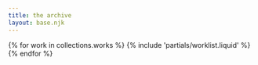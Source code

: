 ```yaml
---
title: the archive
layout: base.njk
---
```


{% for work in collections.works %}
{% include 'partials/worklist.liquid' %}
{% endfor %}

